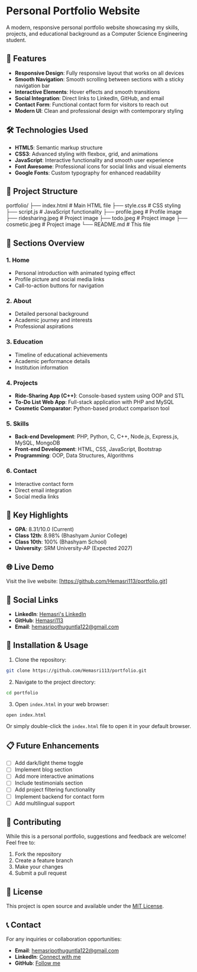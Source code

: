 # Personal Portfolio Website

A modern, responsive personal portfolio website showcasing my skills, projects, and educational background as a Computer Science Engineering student.

## 🌟 Features

- **Responsive Design**: Fully responsive layout that works on all devices
- **Smooth Navigation**: Smooth scrolling between sections with a sticky navigation bar
- **Interactive Elements**: Hover effects and smooth transitions
- **Social Integration**: Direct links to LinkedIn, GitHub, and email
- **Contact Form**: Functional contact form for visitors to reach out
- **Modern UI**: Clean and professional design with contemporary styling

## 🛠️ Technologies Used

- **HTML5**: Semantic markup structure
- **CSS3**: Advanced styling with flexbox, grid, and animations
- **JavaScript**: Interactive functionality and smooth user experience
- **Font Awesome**: Professional icons for social links and visual elements
- **Google Fonts**: Custom typography for enhanced readability

## 📂 Project Structure

portfolio/
├── index.html          # Main HTML file
├── style.css           # CSS styling
├── script.js           # JavaScript functionality
├── profile.jpeg        # Profile image
├── ridesharing.jpeg    # Project image
├── todo.jpeg          # Project image
├── cosmetic.jpeg      # Project image
└── README.md          # This file

## 🚀 Sections Overview

### 1. Home
- Personal introduction with animated typing effect
- Profile picture and social media links
- Call-to-action buttons for navigation

### 2. About
- Detailed personal background
- Academic journey and interests
- Professional aspirations

### 3. Education
- Timeline of educational achievements
- Academic performance details
- Institution information

### 4. Projects
- **Ride-Sharing App (C++)**: Console-based system using OOP and STL
- **To-Do List Web App**: Full-stack application with PHP and MySQL
- **Cosmetic Comparator**: Python-based product comparison tool

### 5. Skills
- **Back-end Development**: PHP, Python, C, C++, Node.js, Express.js, MySQL, MongoDB
- **Front-end Development**: HTML, CSS, JavaScript, Bootstrap
- **Programming**: OOP, Data Structures, Algorithms

### 6. Contact
- Interactive contact form
- Direct email integration
- Social media links

## 🎯 Key Highlights

- **GPA**: 8.31/10.0 (Current)
- **Class 12th**: 8.98% (Bhashyam Junior College)
- **Class 10th**: 100% (Bhashyam School)
- **University**: SRM University-AP (Expected 2027)

## 🌐 Live Demo

Visit the live website: [https://github.com/Hemasri113/portfolio.git]

## 📱 Social Links

- **LinkedIn**: [Hemasri's LinkedIn](https://www.linkedin.com/in/hema-sri-24ba73291/)
- **GitHub**: [Hemasri113](https://github.com/Hemasri113)
- **Email**: hemasripothuguntla122@gmail.com

## 🔧 Installation & Usage

1. Clone the repository:
```bash
git clone https://github.com/Hemasri113/portfolio.git
```

2. Navigate to the project directory:
```bash
cd portfolio
```

3. Open `index.html` in your web browser:
```bash
open index.html
```

Or simply double-click the `index.html` file to open it in your default browser.

## 📋 Future Enhancements

- [ ] Add dark/light theme toggle
- [ ] Implement blog section
- [ ] Add more interactive animations
- [ ] Include testimonials section
- [ ] Add project filtering functionality
- [ ] Implement backend for contact form
- [ ] Add multilingual support

## 🤝 Contributing

While this is a personal portfolio, suggestions and feedback are welcome! Feel free to:

1. Fork the repository
2. Create a feature branch
3. Make your changes
4. Submit a pull request

## 📄 License

This project is open source and available under the [MIT License](LICENSE).

## 📞 Contact

For any inquiries or collaboration opportunities:

- **Email**: hemasripothuguntla122@gmail.com
- **LinkedIn**: [Connect with me](https://www.linkedin.com/in/hema-sri-24ba73291/)
- **GitHub**: [Follow me](https://github.com/Hemasri113)

